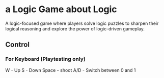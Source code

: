 # a Logic Game about Logic
A logic-focused game where players solve logic puzzles to sharpen their logical reasoning and explore the power of logic-driven gameplay.

## Control
### For Keyboard (Playtesting only)
W - Up
S - Down
Space - shoot
A/D - Switch between 0 and 1
